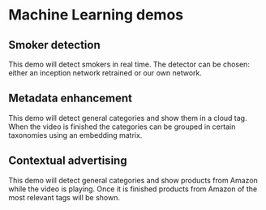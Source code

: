 # Machine Learning demos

## Smoker detection

This demo will detect smokers in real time. The detector can be chosen: either an inception network retrained or our own network.

## Metadata enhancement

This demo will detect general categories and show them in a cloud tag. When the video is finished the categories can be grouped in certain taxonomies using an embedding matrix.

## Contextual advertising

This demo will detect general categories and show products from Amazon while the video is playing. Once it is finished products from Amazon of the most relevant tags will be shown.
